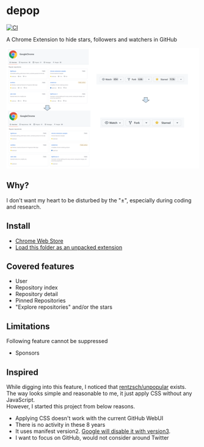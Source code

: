 # depop

[![CI](https://github.com/kachick/depop/actions/workflows/lint.yml/badge.svg?branch=main)](https://github.com/kachick/depop/actions/workflows/lint.yml?query=event%3Apush++)

A Chrome Extension to hide stars, followers and watchers in GitHub

![Screen Shot](assets/screenshot-overview.png)

## Why?

I don't want my heart to be disturbed by the "±", especially during coding and research.

## Install

- [Chrome Web Store](https://chrome.google.com/webstore/detail/eyes-away-from-github-pop/bblbchjekobacogfioehogggccfagkmk)
- [Load this folder as an unpacked extension](https://developer.chrome.com/docs/extensions/mv3/getstarted/development-basics/#load-unpacked)

## Covered features

- User
- Repository index
- Repository detail
- Pinned Repositories
- "Explore repositories" and/or the stars

## Limitations

Following feature cannot be suppressed

- Sponsors

## Inspired

While digging into this feature, I noticed that
[rentzsch/unpopular](https://github.com/rentzsch/unpopular/tree/863963e26c1a758a53eb33747e0fec6f26ac130d)
exists.\
The way looks simple and reasonable to me, it just apply CSS without any
JavaScript.\
However, I started this project from below reasons.

- Applying CSS doesn't work with the current GitHub WebUI
- There is no activity in these 8 years
- It uses manifest version2.
  [Google will disable it with version3](https://developer.chrome.com/docs/extensions/mv3/mv2-sunset/).
- I want to focus on GitHub, would not consider around Twitter

